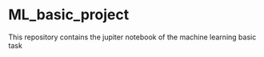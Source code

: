 # ML_basic_project
This repository contains the jupiter notebook of the machine learning basic task
